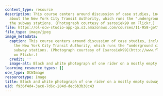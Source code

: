 ```yaml
---
content_type: resource
description: This course centers around discussion of case studies, including one
  about the New York City Transit Authority, which runs the "underground city" of
  the subway stations. (Photograph courtesy of sarosiek99 on Flickr.)
file: https://ol-ocw-studio-app-qa.s3.amazonaws.com/courses/11-958-getting-things-implemented-strategy-people-performance-and-leadership-january-iap-2009/f936f4d43ac87d6c204ddec6b3b38c43_11-958iap09.jpg
file_type: image/jpeg
image_metadata:
  caption: This course centers around discussion of case studies, including one about
    the New York City Transit Authority, which runs the "underground city" of the
    subway stations. (Photograph courtesy of [sarosiek99](http://www.flickr.com/photos/sarophoto/285620262/)
    on Flickr.)
  credit: ''
  image-alt: Black and white photograph of one rider on a mostly empty subway.
learning_resource_types: []
ocw_type: OCWImage
resourcetype: Image
title: Black and white photograph of one rider on a mostly empty subway
uid: f936f4d4-3ac8-7d6c-204d-dec6b3b38c43
---
```


